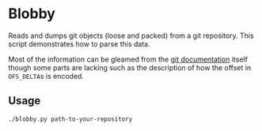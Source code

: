 # Blobby
Reads and dumps git objects (loose and packed) from a git repository. This
script demonstrates how to parse this data.

Most of the information can be gleamed from the [git documentation](https://git-scm.com/docs/pack-format) 
itself though some parts are lacking such as the description of how the offset
in `OFS_DELTA`s is encoded.

## Usage

	./blobby.py path-to-your-repository
